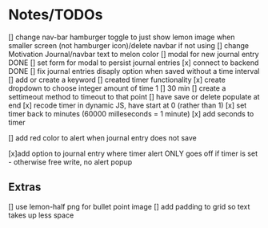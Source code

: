 # Notes/TODOs

[] change nav-bar hamburger toggle to just show lemon image when smaller screen (not hamburger icon)/delete navbar if not using
[] change Motivation Journal/navbar text to melon color
[] modal for new journal entry DONE
[] set form for modal to persist journal entries
  [x] connect to backend DONE
  [] fix journal entries disaply option when saved without a time interval
  [] add or create a keyword
[] created timer functionality
  [x] create dropdown to choose integer amount of time 1 [] 30 min
  [] create a settimeout method to timeout to that point
  [] have save or delete populate at end
  [x] recode timer in dynamic JS, have start at 0 (rather than 1)
  [x] set timer back to minutes (60000 milleseconds = 1 minute)
  [x] add seconds to timer

[] add red color to alert when journal entry does not save

[x]add option to journal entry where timer alert ONLY goes off if timer is set - otherwise free write, no alert popup


## Extras
[] use lemon-half png for bullet point image
[] add padding to grid so text takes up less space
